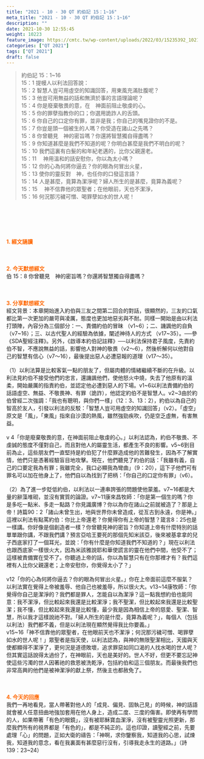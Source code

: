 ```yaml
---
title: "2021 - 10 - 30 QT 約伯記 15：1~16"
meta_title: "2021 - 10 - 30 QT 約伯記 15：1~16"
description: ""
date: 2021-10-30 12:55:45
weight: 10223
feature_image: https://cmtc.tw/wp-content/uploads/2022/03/15235392_10211799862337740_180693556567566654_o-1.webp
categories: ["QT 2021"]
tags: ["QT 2021"]
draft: false
---
```


<blockquote>約伯記 15：1~16<br />
15：1 提幔人以利法回答說：<br />
15：2 智慧人豈可用虛空的知識回答，用東風充滿肚腹呢？<br />
15：3 他豈可用無益的話和無濟於事的言語理論呢？<br />
15：4 你是廢棄敬畏的意，在　神面前阻止敬虔的心。<br />
15：5 你的罪孽指教你的口；你選用詭詐人的舌頭。<br />
15：6 你自己的口定你有罪，並非是我；你自己的嘴見證你的不是。<br />
15：7 你豈是頭一個被生的人嗎？你受造在諸山之先嗎？<br />
15：8 你曾聽見　神的密旨嗎？你還將智慧獨自得盡嗎？<br />
15：9 你知道甚麼是我們不知道的呢？你明白甚麼是我們不明白的呢？<br />
15：10 我們這裏有白髮的和年紀老邁的，比你父親還老。<br />
15：11 　神用溫和的話安慰你，你以為太小嗎？<br />
15：12 你的心為何將你逼去？你的眼為何冒出火星，<br />
15：13 使你的靈反對　神，也任你的口發這言語？<br />
15：14 人是甚麼，竟算為潔淨呢？婦人所生的是甚麼，竟算為義呢？<br />
15：15 　神不信靠他的眾聖者；在他眼前，天也不潔淨，<br />
15：16 何況那污穢可憎、喝罪孽如水的世人呢！</blockquote><br />
&nbsp;<br />
<br />
&nbsp;<br />
<br />
<span style="color: #ff6600;"><strong>1. </strong><strong>經文誦讀</strong></span><br />
<br />
<span style="color: #ff6600;"><strong> </strong></span><br />
<br />
<span style="color: #ff6600;"><strong>2. 今天默想</strong><strong>經文<br />
</strong></span>伯 15：8 你曾聽見　神的密旨嗎？你還將智慧獨自得盡嗎？<br />
<br />
&nbsp;<br />
<br />
<span style="color: #ff6600;"><strong>3. 分享默想經文<br />
</strong></span>經文背景：本章開始進入約伯與三友之間第二回合的對話，很顯然的，三友的口氣都比第一次更加的嚴苛與凌厲，態度也更加地惡劣與不耐。同樣一開始是由以利法打頭陣，內容分為三個部分：一、責備約伯的冒昧 （v1~6）；二、譏諷他的自負 （v7~16）；三、以古代聖人的經驗為依據，闡述神待人的方式 （v17~35）。──參《SDA聖經注釋》。另外，《啟導本約伯記註釋》──以利法保持君子風度，先責約伯不智，不應說無益的話，影響他人對神的敬畏（v2～6），然後析解何以他對自己的智慧有信心（v7～16），最後提出惡人必遭惡報的道理（v17～35）。<br />
<br />
（1）以利法算是比較客氣一點的朋友了，但屬肉體的情緒繼續不斷的在升級。以利法見約伯不接受他們的忠言，還譏諷他們，使他怒火中燒，失去了他原有的溫柔，開始嚴厲的指責約伯，並認定他必遭到惡人的下場。v1~6以利法責備約伯的話語虛空、無益、不敬畏神、有罪（詭詐），他認定約伯不是智慧人。v2~3由於約伯曾經二次強調：「我也有聰明，與你們一樣」（12：3、13：2），約伯以為自己的智高於友人，引發以利法的反駁：「智慧人豈可用虛空的知識回答」（v2）。「虛空」原文是「風」，「東風」指來自沙漠的熱風，雖然強勁疾吹，仍是空乏虛無，有害無益。<br />
<br />
v 4「你是廢棄敬畏的意，在神面前阻止敬虔的心。」以利法認為，約伯不敬畏、不虔誠的態度不僅對自己，而且對他人的屬靈生活，都產生不良的影響。v5~6到目前為止，這些朋友們一直堅持是約伯犯了什麼罪造成他的苦難發生，因為不了解實情，他們只是憑著經驗盲目地攻擊。現在，他們聽見了約伯的話：「我雖有義，自己的口要定我為有罪；我雖完全，我口必顯我為彎曲」（9：20），這下子他們可有罪名可以加在他身上了，他們自以為找到了把柄：「你自己的口定你有罪」（v6）。<br />
<br />
（2）為了進一步貶低約伯，以利法以一連串誇張的問題使他蒙羞。v7~16都是大量的辭藻堆砌，並沒有實質的論證。v7~11康來昌牧師：「你是第一個生的嗎？你是多吃一點米、多走一點路？你見識廣博？你以為你在諸山之前就被造了？那是上帝！詩篇90：2「諸山未曾生出，地與世界你未曾造成，從亙古到永遠，你是神。」這裡以利法有點罵約伯：你比上帝還老？你覺得你有上帝的智慧？箴言8：25也是一樣講。你好像是個創造者一樣？你曾聽見神的密旨？你知道上帝有什麼特別的話單單跟你講，不跟我們講？預言亞哈王要死的那個先知米該亞，後來被基拿拿的兒子西底家打了一個耳光，並說：「你有什麼是你知道我們不知道的？」現在以利法也跟西底家一樣很火大，因為米該雅說耶和華使謊言的靈在他們中間，他受不了；這樣被責備實在受不了。你聽過上帝的話，你以為智慧只有在你那裡才有？我們這裡有人比你父親還老；上帝安慰你，你覺得太小了？」<br />
<br />
v12「你的心為何將你逼去？你的眼為何冒出火星。」你在上帝面前這麼不服氣？以利法實在覺得上帝被羞辱、他自己也被羞辱，所以很火大。v13~14康牧師：「你覺得你自己是潔淨的？我們都是罪人，怎能自以為潔淨？這一點我想約伯也能同意：我不潔淨，但比較起來我還是比較潔淨；我不聖潔，但比較起來我還是比較聖潔；我不懂，但比較起來我還是比較懂，最少我是因為相信上帝的慈愛、聖潔、智慧，所以我才這樣說祂不對。「婦人所生的是什麼，竟算為義呢？」，每個人（包括以利法）我們都不義，但是以利法現在顯然覺得我比你要義。」<br />
v15~16「神不信靠他的眾聖者，在他眼前天也不潔淨；何況那污穢可憎、喝罪孽如水的世人呢！」眾聖者是指天使，以利法認為，與神的無限聖潔相比，天國與天使都顯得不潔淨了，更何況是道德敗壞，追求罪惡如同口渴的人找水喝的世人呢？但其實這話說得太過份了，在神眼前，天也是美好的。世人不好，但更不要忘記神使這些污濁的世人因著祂的救恩被洗乾淨，包括約伯和這三個朋友。而最後我們也非常高興的他們是被神潔淨的獻上祭，然後主也都赦免了。<br />
<br />
&nbsp;<br />
<br />
<span style="color: #ff6600;"><strong>4. 今天的回應<br />
</strong></span>我們一再地看見，當人帶著對他人的「成見、偏見、固執己見」的時候，神的話語就會被人任意扭曲地強加套用在他人身上，造成二度、三度的傷害。即使再有學問的人，如果帶著「有色的眼鏡」，沒有被耶穌寶血潔淨，沒有被聖靈光照更新，那麼我們所有的視界都是「有色的」，都是不純正的。這也印證，讀聖經之前，先要處理「心」的問題，正如大衛的禱告：「神啊，求你鑒察我，知道我的心思，試煉我，知道我的意念，看在我裏面有甚麼惡行沒有，引導我走永生的道路。」（詩139：23~24）<br />
<br />
&nbsp;
        